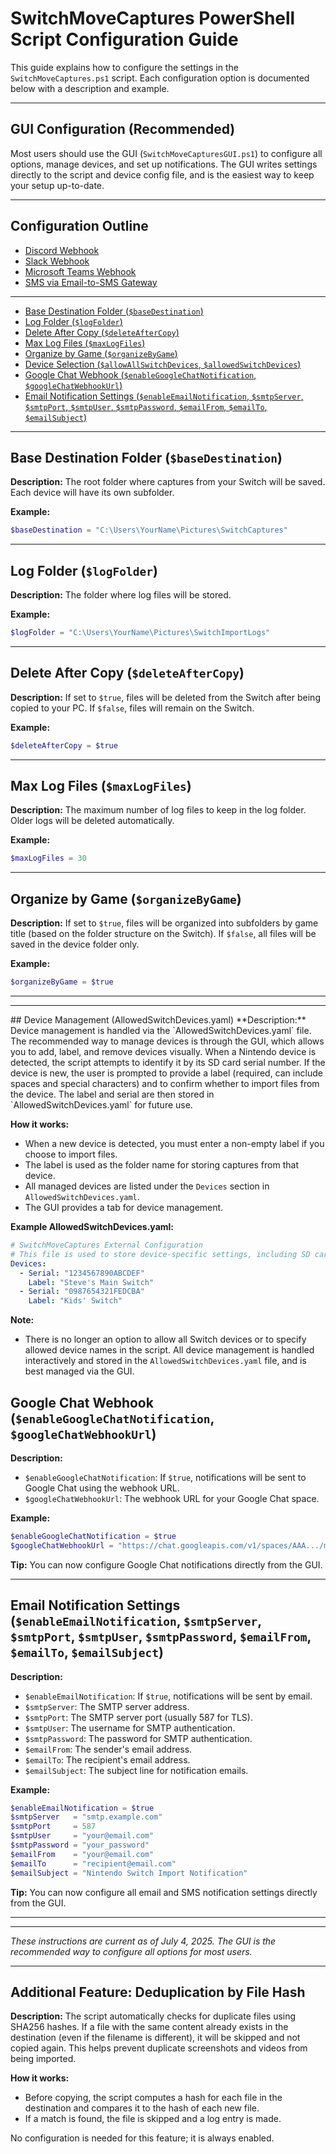 # SwitchMoveCaptures PowerShell Script Configuration Guide

This guide explains how to configure the settings in the `SwitchMoveCaptures.ps1` script. Each configuration option is documented below with a description and example.

---

## GUI Configuration (Recommended)

Most users should use the GUI (`SwitchMoveCapturesGUI.ps1`) to configure all options, manage devices, and set up notifications. The GUI writes settings directly to the script and device config file, and is the easiest way to keep your setup up-to-date.

---

## Configuration Outline
- [Discord Webhook](DiscordWebhook.md)
- [Slack Webhook](SlackWebhook.md)
- [Microsoft Teams Webhook](TeamsWebhook.md)
- [SMS via Email-to-SMS Gateway](SmsGateway.md)
---



- [Base Destination Folder (`$baseDestination`)](#base-destination-folder-basedestination)
- [Log Folder (`$logFolder`)](#log-folder-logfolder)
- [Delete After Copy (`$deleteAfterCopy`)](#delete-after-copy-deleteaftercopy)
- [Max Log Files (`$maxLogFiles`)](#max-log-files-maxlogfiles)
- [Organize by Game (`$organizeByGame`)](#organize-by-game-organizebygame)
- [Device Selection (`$allowAllSwitchDevices`, `$allowedSwitchDevices`)](#device-management-allowedswitchdevices)
- [Google Chat Webhook (`$enableGoogleChatNotification`, `$googleChatWebhookUrl`)](#google-chat-webhook-enablegooglechatnotification-googlechatwebhookurl)
- [Email Notification Settings (`$enableEmailNotification`, `$smtpServer`, `$smtpPort`, `$smtpUser`, `$smtpPassword`, `$emailFrom`, `$emailTo`, `$emailSubject`)](#email-notification-settings-enableemailnotification-smtpserver-smtpport-smtpuser-smtppassword-emailfrom-emailto-emailsubject)

---

## Base Destination Folder (`$baseDestination`)
**Description:**
The root folder where captures from your Switch will be saved. Each device will have its own subfolder.

**Example:**
```powershell
$baseDestination = "C:\Users\YourName\Pictures\SwitchCaptures"
```

---

## Log Folder (`$logFolder`)
**Description:**
The folder where log files will be stored.

**Example:**
```powershell
$logFolder = "C:\Users\YourName\Pictures\SwitchImportLogs"
```

---

## Delete After Copy (`$deleteAfterCopy`)
**Description:**
If set to `$true`, files will be deleted from the Switch after being copied to your PC. If `$false`, files will remain on the Switch.

**Example:**
```powershell
$deleteAfterCopy = $true
```

---

## Max Log Files (`$maxLogFiles`)
**Description:**
The maximum number of log files to keep in the log folder. Older logs will be deleted automatically.

**Example:**
```powershell
$maxLogFiles = 30
```

---

## Organize by Game (`$organizeByGame`)
**Description:**
If set to `$true`, files will be organized into subfolders by game title (based on the folder structure on the Switch). If `$false`, all files will be saved in the device folder only.

**Example:**
```powershell
$organizeByGame = $true
```

---

---


<div id="device-management-allowedswitchdevices"></div>
## Device Management (AllowedSwitchDevices.yaml)
**Description:**
Device management is handled via the `AllowedSwitchDevices.yaml` file. The recommended way to manage devices is through the GUI, which allows you to add, label, and remove devices visually. When a Nintendo device is detected, the script attempts to identify it by its SD card serial number. If the device is new, the user is prompted to provide a label (required, can include spaces and special characters) and to confirm whether to import files from the device. The label and serial are then stored in `AllowedSwitchDevices.yaml` for future use.

**How it works:**
- When a new device is detected, you must enter a non-empty label if you choose to import files.
- The label is used as the folder name for storing captures from that device.
- All managed devices are listed under the `Devices` section in `AllowedSwitchDevices.yaml`.
- The GUI provides a tab for device management.

**Example AllowedSwitchDevices.yaml:**
```yaml
# SwitchMoveCaptures External Configuration
# This file is used to store device-specific settings, including SD card serial numbers and user-set labels.
Devices:
  - Serial: "1234567890ABCDEF"
    Label: "Steve's Main Switch"
  - Serial: "0987654321FEDCBA"
    Label: "Kids' Switch"
```

**Note:**
- There is no longer an option to allow all Switch devices or to specify allowed device names in the script. All device management is handled interactively and stored in the `AllowedSwitchDevices.yaml` file, and is best managed via the GUI.


## Google Chat Webhook (`$enableGoogleChatNotification`, `$googleChatWebhookUrl`)
**Description:**
- `$enableGoogleChatNotification`: If `$true`, notifications will be sent to Google Chat using the webhook URL.
- `$googleChatWebhookUrl`: The webhook URL for your Google Chat space.

**Example:**
```powershell
$enableGoogleChatNotification = $true
$googleChatWebhookUrl = "https://chat.googleapis.com/v1/spaces/AAA.../messages?key=..."
```

**Tip:** You can now configure Google Chat notifications directly from the GUI.

---

## Email Notification Settings (`$enableEmailNotification`, `$smtpServer`, `$smtpPort`, `$smtpUser`, `$smtpPassword`, `$emailFrom`, `$emailTo`, `$emailSubject`)
**Description:**
- `$enableEmailNotification`: If `$true`, notifications will be sent by email.
- `$smtpServer`: The SMTP server address.
- `$smtpPort`: The SMTP server port (usually 587 for TLS).
- `$smtpUser`: The username for SMTP authentication.
- `$smtpPassword`: The password for SMTP authentication.
- `$emailFrom`: The sender's email address.
- `$emailTo`: The recipient's email address.
- `$emailSubject`: The subject line for notification emails.

**Example:**
```powershell
$enableEmailNotification = $true
$smtpServer   = "smtp.example.com"
$smtpPort     = 587
$smtpUser     = "your@email.com"
$smtpPassword = "your_password"
$emailFrom    = "your@email.com"
$emailTo      = "recipient@email.com"
$emailSubject = "Nintendo Switch Import Notification"
```

**Tip:** You can now configure all email and SMS notification settings directly from the GUI.

---


---

*These instructions are current as of July 4, 2025. The GUI is the recommended way to configure all options for most users.*

---

## Additional Feature: Deduplication by File Hash

**Description:**
The script automatically checks for duplicate files using SHA256 hashes. If a file with the same content already exists in the destination (even if the filename is different), it will be skipped and not copied again. This helps prevent duplicate screenshots and videos from being imported.

**How it works:**
- Before copying, the script computes a hash for each file in the destination and compares it to the hash of each new file.
- If a match is found, the file is skipped and a log entry is made.

No configuration is needed for this feature; it is always enabled.
